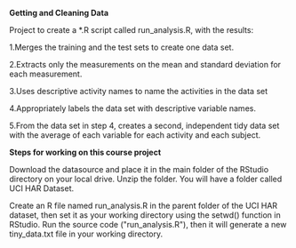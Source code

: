 **Getting and Cleaning Data**

Project to create a *.R script called run_analysis.R, with the results:

1.Merges the training and the test sets to create one data set.

2.Extracts only the measurements on the mean and standard deviation for each measurement. 

3.Uses descriptive activity names to name the activities in the data set

4.Appropriately labels the data set with descriptive variable names. 

5.From the data set in step 4, creates a second, independent tidy data set with the average of each variable for each activity and each subject.

**Steps for working on this course project**

Download the datasource and place it in the main folder of the RStudio directory on your local drive.
Unzip the folder. You will have a folder called UCI HAR Dataset.

Create an R file named run_analysis.R in the parent folder of the UCI HAR dataset, then set it as your working directory using the setwd() function in RStudio.
Run the source code ("run_analysis.R"), then it will generate a new tiny_data.txt file in your working directory.
